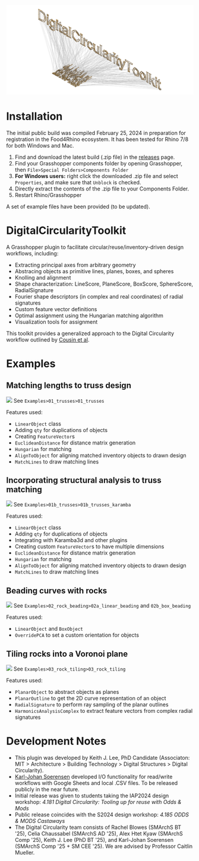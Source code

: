 ![](Resources/axo.png)

# Installation
The initial public build was compiled February 25, 2024 in preparation for registration in the Food4Rhino ecosystem. It has been tested for Rhino 7/8 for both Windows and Mac.

1. Find and download the latest build (.zip file) in the [releases](https://github.com/keithjlee/DigitalCircularityToolkit/releases) page.
2. Find your Grasshopper components folder by opening Grasshopper, then `File>Special Folders>Components Folder`
3. **For Windows users:** right click the downloaded .zip file and select `Properties`, and make sure that `Unblock` is checked.
4. Directly extract the contents of the .zip file to your Components Folder.
5. Restart Rhino/Grasshopper

A set of example files have been provided (to be updated).

# DigitalCircularityToolkit
A Grasshopper plugin to facilitate circular/reuse/inventory-driven design workflows, including:
- Extracting principal axes from arbitrary geometry
- Abstracing objects as primitive lines, planes, boxes, and spheres
- Knolling and alignment
- Shape characterization: LineScore, PlaneScore, BoxScore, SphereScore, RadialSignature
- Fourier shape descriptors (in complex and real coordinates) of radial signatures
- Custom feature vector definitions
- Optimal assignment using the Hungarian matching algorithm
- Visualization tools for assignment

This toolkit provides a generalized approach to the Digital Circularity workflow outlined by [Cousin et al](https://scholar.google.com/citations?view_op=view_citation&hl=en&user=0RMLrVgAAAAJ&sortby=pubdate&citation_for_view=0RMLrVgAAAAJ:VLnqNzywnoUC).

# Examples
## Matching lengths to truss design
![](Resources/trusses.gif)
See `Examples>01_trusses>01_trusses`

Features used:
- `LinearObject` class
- Adding `qty` for duplications of objects
- Creating `FeatureVector`s
- `EuclideanDistance` for distance matrix generation
- `Hungarian` for matching
- `AlignToObject` for aligning matched inventory objects to drawn design
- `MatchLines` to draw matching lines

## Incorporating structural analysis to truss matching
![](Resources/karamba.gif)
See `Examples>01b_trusses>01b_trusses_karamba`

Features used:
- `LinearObject` class
- Adding `qty` for duplications of objects
- Integrating with Karamba3d and other plugins
- Creating custom `FeatureVector`s to have multiple dimensions
- `EuclideanDistance` for distance matrix generation
- `Hungarian` for matching
- `AlignToObject` for aligning matched inventory objects to drawn design
- `MatchLines` to draw matching lines

## Beading curves with rocks
![](Resources/beading.gif)
See `Examples>02_rock_beading>02a_linear_beading` and `02b_box_beading`

Features used:
- `LinearObject` and `BoxObject`
- `OverridePCA` to set a custom orientation for objects

## Tiling rocks into a Voronoi plane
![](Resources/tiling.gif)
See `Examples>03_rock_tiling>03_rock_tiling`

Features used:
- `PlanarObject` to abstract objects as planes
- `PlanarOutline` to get the 2D curve representation of an object
- `RadialSignature` to perform ray sampling of the planar outlines
- `HarmonicsAnalysisComplex` to extract feature vectors from complex radial signatures

# Development Notes
- This plugin was developed by Keith J. Lee, PhD Candidate (Associaton: MIT > Architecture > Building Technology > Digital Structures > Digital Circularity).
- [Karl-Johan Soerensen](https://github.com/soerensenkarl) developed I/O functionality for read/write workflows with Google Sheets and local .CSV files. To be released publicly in the near future.
- Initial release was given to students taking the IAP2024 design workshop: *4.181 Digital Circularity: Tooling up for reuse with Odds & Mods*
- Public release coincides with the S2024 design workshop: *4.185 ODDS & MODS Castaways*
- The Digital Circularity team consists of Rachel Blowes (SMArchS BT '25), Celia Chaussabel (SMArchS AD '25), Alex Htet Kyaw (SMArchS Comp '25), Keith J. Lee (PhD BT '25), and Karl-Johan Soerensen (SMArchS Comp '25 + SM CEE '25). We are advised by Professor Caitlin Mueller.